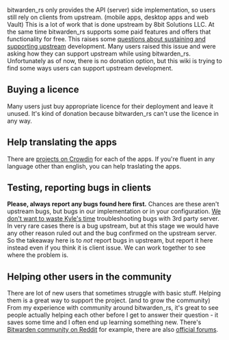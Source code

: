 bitwarden_rs only provides the API (server) side implementation, so users still rely on clients from upstream. (mobile apps, desktop apps and web Vault) This is a lot of work that is done upstream by 8bit Solutions LLC. At the same time bitwarden_rs supports some paid features and offers that functionality for free. This raises some [questions about sustaining and supporting upstream](https://github.com/dani-garcia/bitwarden_rs/issues/331) development. Many users raised this issue and were asking how they can support upstream while using bitwarden_rs. Unfortunately as of now, there is no donation option, but this wiki is trying to find some ways users can support upstream development.

## Buying a licence

Many users just buy appropriate licence for their deployment and leave it unused. It's kind of donation because bitwarden_rs can't use the licence in any way.

## Help translating the apps

There are [projects on Crowdin](https://crowdin.com/profile/kspearrin) for each of the apps. If you're fluent in any language other than english, you can help traslating the apps.

## Testing, reporting bugs in clients

**Please, always report any bugs found here first.** Chances are these aren't upstream bugs, but bugs in our implementation or in your configuration. [We don't want to waste Kyle's time](https://github.com/dani-garcia/bitwarden_rs/issues/336) troubleshooting bugs with 3rd party server. In very rare cases there is a bug upstream, but at this stage we would have any other reason ruled out and the bug confirmed on the upstream server. So the takeaway here is to _not_ report bugs in upstream, but report it here instead even if you think it is client issue. We can work together to see where the problem is.

## Helping other users in the community

There are lot of new users that sometimes struggle with basic stuff. Helping them is a great way to support the project. (and to grow the community) From my experience with community around bitwarden_rs, it's great to see people actually helping each other before I get to answer their question - it saves some time and I often end up learning something new.  There's [Bitwarden community on Reddit](https://www.reddit.com/r/bitwarden) for example, there are also [official forums](https://community.bitwarden.com/).